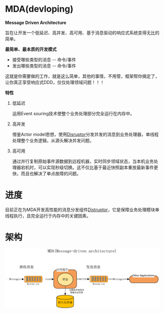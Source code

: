 # MDA(devloping)
**Message Driven Architecture**

旨在让开发一个低延迟、高并发、高可用、基于消息驱动的响应式系统变得无比的简单。

**最简单、最本质的开发模式**
- 接受哪些类型的消息 -- 命令/事件
- 发出哪些类型的消息 -- 命令/事件

这就是你需要做的工作，就是这么简单，其他的事情，不用管，框架帮你搞定了，让你真正享受响应式DDD，仅仅处理领域问题！！！

**特性**
1. 低延迟

   运用Event souring技术使整个业务处理部分完全运行在内存中。

2. 高并发

   借鉴Actor model思想，使用[Disruptor](https://github.com/justmine66/Disruptor)分发并发的消息到业务处理器，单线程处理整个业务逻辑，从源头解决并发问题。

3. 高可用

   通过并行复制原始事件源数据到远程机器，实时同步领域状态，当本机业务处理器宕机时，可以实现秒级切换。这不仅比基于最近快照副本重放最新事件更快，而且也解决了单点故障的问题。

# 进度
目前正在为MDA开发高性能的消息分发组件[Distruptor](https://github.com/justmine66/Disruptor)，它是保障业务处理模块单线程执行，且完全运行于内存中的关键因素。

# 架构
![](./MDA.png)
